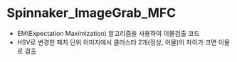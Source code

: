 # Spinnaker_ImageGrab_MFC
* EM(Expectation Maximization) 알고리즘을 사용하여 이물검출 코드
* HSV로 변경한 패치 단위 이미지에서 클러스터 2개(정상, 이물)의 차이가 크면 이물로 검출
